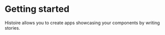 # Getting started

Histoire allows you to create apps showcasing your components by writing stories.

<SponsorButton/>

